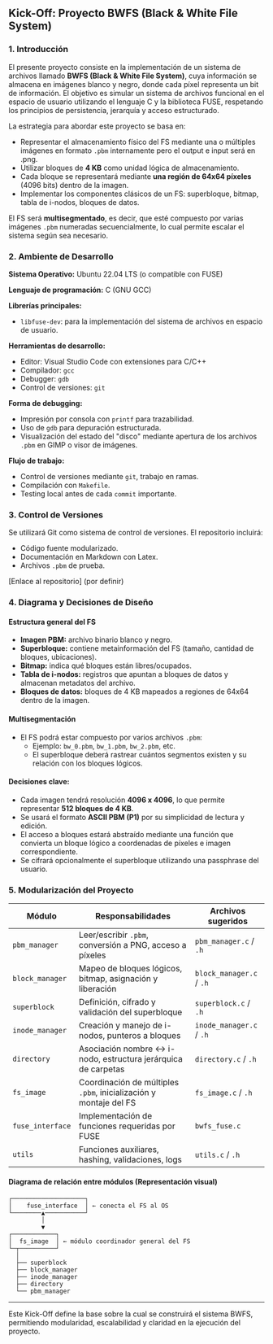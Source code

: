 ## Kick-Off: Proyecto BWFS (Black & White File System)

### 1. Introducción

El presente proyecto consiste en la implementación de un sistema de archivos llamado **BWFS (Black & White File System)**, cuya información se almacena en imágenes blanco y negro, donde cada píxel representa un bit de información. El objetivo es simular un sistema de archivos funcional en el espacio de usuario utilizando el lenguaje C y la biblioteca FUSE, respetando los principios de persistencia, jerarquía y acceso estructurado.

La estrategia para abordar este proyecto se basa en:

- Representar el almacenamiento físico del FS mediante una o múltiples imágenes en formato `.pbm` internamente pero el output e input será en .png.
- Utilizar bloques de **4 KB** como unidad lógica de almacenamiento.
- Cada bloque se representará mediante **una región de 64x64 píxeles** (4096 bits) dentro de la imagen.
- Implementar los componentes clásicos de un FS: superbloque, bitmap, tabla de i-nodos, bloques de datos.

El FS será **multisegmentado**, es decir, que esté compuesto por varias imágenes `.pbm` numeradas secuencialmente, lo cual permite escalar el sistema según sea necesario.

### 2. Ambiente de Desarrollo

**Sistema Operativo:** Ubuntu 22.04 LTS (o compatible con FUSE)

**Lenguaje de programación:** C (GNU GCC)

**Librerías principales:**

- `libfuse-dev`: para la implementación del sistema de archivos en espacio de usuario.

**Herramientas de desarrollo:**

- Editor: Visual Studio Code con extensiones para C/C++
- Compilador: `gcc`
- Debugger: `gdb`
- Control de versiones: `git`

**Forma de debugging:**

- Impresión por consola con `printf` para trazabilidad.
- Uso de `gdb` para depuración estructurada.
- Visualización del estado del "disco" mediante apertura de los archivos `.pbm` en GIMP o visor de imágenes.

**Flujo de trabajo:**

- Control de versiones mediante `git`, trabajo en ramas.
- Compilación con `Makefile`.
- Testing local antes de cada `commit` importante.

### 3. Control de Versiones

Se utilizará Git como sistema de control de versiones. El repositorio incluirá:

- Código fuente modularizado.
- Documentación en Markdown con Latex.
- Archivos `.pbm` de prueba.

[Enlace al repositorio] (por definir)

### 4. Diagrama y Decisiones de Diseño

#### Estructura general del FS

- **Imagen PBM:** archivo binario blanco y negro.
- **Superbloque:** contiene metainformación del FS (tamaño, cantidad de bloques, ubicaciones).
- **Bitmap:** indica qué bloques están libres/ocupados.
- **Tabla de i-nodos:** registros que apuntan a bloques de datos y almacenan metadatos del archivo.
- **Bloques de datos:** bloques de 4 KB mapeados a regiones de 64x64 dentro de la imagen.

#### Multisegmentación

- El FS podrá estar compuesto por varios archivos `.pbm`:
  - Ejemplo: `bw_0.pbm`, `bw_1.pbm`, `bw_2.pbm`, etc.
  - El superbloque deberá rastrear cuántos segmentos existen y su relación con los bloques lógicos.

#### Decisiones clave:

- Cada imagen tendrá resolución **4096 x 4096**, lo que permite representar **512 bloques de 4 KB**.
- Se usará el formato **ASCII PBM (P1)** por su simplicidad de lectura y edición.
- El acceso a bloques estará abstraído mediante una función que convierta un bloque lógico a coordenadas de píxeles e imagen correspondiente.
- Se cifrará opcionalmente el superbloque utilizando una passphrase del usuario.

### 5. Modularización del Proyecto

| Módulo           | Responsabilidades                                                 | Archivos sugeridos       |
| ---------------- | ----------------------------------------------------------------- | ------------------------ |
| `pbm_manager`    | Leer/escribir `.pbm`, conversión a PNG, acceso a píxeles          | `pbm_manager.c` / `.h`   |
| `block_manager`  | Mapeo de bloques lógicos, bitmap, asignación y liberación         | `block_manager.c` / `.h` |
| `superblock`     | Definición, cifrado y validación del superbloque                  | `superblock.c` / `.h`    |
| `inode_manager`  | Creación y manejo de i-nodos, punteros a bloques                  | `inode_manager.c` / `.h` |
| `directory`      | Asociación nombre ↔ i-nodo, estructura jerárquica de carpetas     | `directory.c` / `.h`     |
| `fs_image`       | Coordinación de múltiples `.pbm`, inicialización y montaje del FS | `fs_image.c` / `.h`      |
| `fuse_interface` | Implementación de funciones requeridas por FUSE                   | `bwfs_fuse.c`            |
| `utils`          | Funciones auxiliares, hashing, validaciones, logs                 | `utils.c` / `.h`         |

#### Diagrama de relación entre módulos (Representación visual)

```
┌────────────────────┐
│    fuse_interface  │ ← conecta el FS al OS
└────────▲───────────┘
         │
         ▼
┌────────────┐
│  fs_image  │ ← módulo coordinador general del FS
└─┬──────────┘
  │
  ├── superblock
  ├── block_manager
  ├── inode_manager
  ├── directory
  └── pbm_manager
```

---

Este Kick-Off define la base sobre la cual se construirá el sistema BWFS, permitiendo modularidad, escalabilidad y claridad en la ejecución del proyecto.

